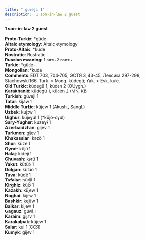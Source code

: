 ```yaml
---
title: " güveji 1"
description:  1 son-in-law 2 guest
---
```

<p data-pagefind-weight="0.5">
<strong> 1 son-in-law 2 guest</strong><br><br>
<strong>Proto-Turkic</strong>:  *güde-<br>
<strong>Altaic etymology</strong>:  Altaic etymology<br>
<strong> Proto-Altaic</strong>:  *kude<br>
<strong>Nostratic</strong>:  Nostratic<br>
<strong>Russian meaning</strong>:  1 зять 2 гость<br>
<strong>Turkic</strong>:  *güde-<br>
<strong>Mongolian</strong>:  *kuda<br>
<strong>Comments</strong>:  EDT 703, 704-705, ЭСТЯ 3, 43-45, Лексика 297-298, Stachowski 166. Turk. > Mong. küdegü; Yak. > Evk. kutē.<br>
<strong>Old Turkic</strong>:  küdegü 1, küden 2 (OUygh.)<br>
<strong>Karakhanid</strong>:  küdegü 1, küden 2 (MK, KB)<br>
<strong>Turkish</strong>:  güveji 1<br>
<strong>Tatar</strong>:  kijäw 1<br>
<strong>Middle Turkic</strong>:  küjew 1 (Abush., Sangl.)<br>
<strong>Uzbek</strong>:  kujɔw 1<br>
<strong>Uighur</strong>:  küjoɣul 1 (*küjö-oɣul)<br>
<strong>Sary-Yughur</strong>:  kuzeɣɨ 1<br>
<strong>Azerbaidzhan</strong>:  gijev 1<br>
<strong>Turkmen</strong>:  gijev 1<br>
<strong>Khakassian</strong>:  kǝzö 1<br>
<strong>Shor</strong>:  küze 1<br>
<strong>Oyrat</strong>:  küjü 1<br>
<strong>Halaj</strong>:  kideji 1<br>
<strong>Chuvash</strong>:  kǝrü 1<br>
<strong>Yakut</strong>:  kütüö 1<br>
<strong>Dolgan</strong>:  kütüö 1<br>
<strong>Tuva</strong>:  küdē 1<br>
<strong>Tofalar</strong>:  hüdǟ 1<br>
<strong>Kirghiz</strong>:  küjȫ 1<br>
<strong>Kazakh</strong>:  küjew 1<br>
<strong>Noghai</strong>:  kijew 1<br>
<strong>Bashkir</strong>:  kejäw 1<br>
<strong>Balkar</strong>:  kijew 1<br>
<strong>Gagauz</strong>:  güvǟ 1<br>
<strong>Karaim</strong>:  gijav 1<br>
<strong>Karakalpak</strong>:  küjew 1<br>
<strong>Salar</strong>:  kui 1 (ССЯ)<br>
<strong>Kumyk</strong>:  gijev 1<br>

</p>
